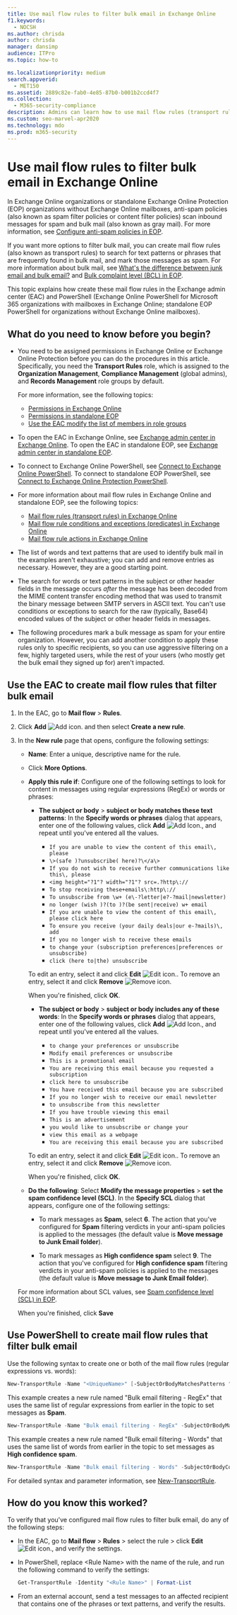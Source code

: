 ```yaml
---
title: Use mail flow rules to filter bulk email in Exchange Online
f1.keywords: 
  - NOCSH
ms.author: chrisda
author: chrisda
manager: dansimp
audience: ITPro
ms.topic: how-to

ms.localizationpriority: medium
search.appverid: 
  - MET150
ms.assetid: 2889c82e-fab0-4e85-87b0-b001b2ccd4f7
ms.collection: 
  - M365-security-compliance
description: Admins can learn how to use mail flow rules (transport rules) to identify and filter bulk mail (gray mail) in Exchange Online Protection (EOP).
ms.custom: seo-marvel-apr2020
ms.technology: mdo
ms.prod: m365-security
---
```


# Use mail flow rules to filter bulk email in Exchange Online

In Exchange Online organizations or standalone Exchange Online Protection (EOP) organizations without Exchange Online mailboxes, anti-spam policies (also known as spam filter policies or content filter policies) scan inbound messages for spam and bulk mail (also known as gray mail). For more information, see [Configure anti-spam policies in EOP](/microsoft-365/security/office-365-security/configure-your-spam-filter-policies).

If you want more options to filter bulk mail, you can create mail flow rules (also known as transport rules) to search for text patterns or phrases that are frequently found in bulk mail, and mark those messages as spam. For more information about bulk mail, see [What's the difference between junk email and bulk email?](/microsoft-365/security/office-365-security/what-s-the-difference-between-junk-email-and-bulk-email) and [Bulk complaint level (BCL) in EOP](/microsoft-365/security/office-365-security/bulk-complaint-level-values).

This topic explains how create these mail flow rules in the Exchange admin center (EAC) and PowerShell (Exchange Online PowerShell for Microsoft 365 organizations with mailboxes in Exchange Online; standalone EOP PowerShell for organizations without Exchange Online mailboxes).

## What do you need to know before you begin?

- You need to be assigned permissions in Exchange Online or Exchange Online Protection before you can do the procedures in this article. Specifically, you need the **Transport Rules** role, which is assigned to the **Organization Management**, **Compliance Management** (global admins), and **Records Management** role groups by default.

  For more information, see the following topics:

  - [Permissions in Exchange Online](../../permissions-exo/permissions-exo.md)
  - [Permissions in standalone EOP](/microsoft-365/security/office-365-security/feature-permissions-in-eop)
  - [Use the EAC modify the list of members in role groups](/microsoft-365/security/office-365-security/manage-admin-role-group-permissions-in-eop#use-the-eac-modify-the-list-of-members-in-role-groups)

- To open the EAC in Exchange Online, see [Exchange admin center in Exchange Online](../../exchange-admin-center.md). To open the EAC in standalone EOP, see [Exchange admin center in standalone EOP](/microsoft-365/security/office-365-security/exchange-admin-center-in-exchange-online-protection-eop).

- To connect to Exchange Online PowerShell, see [Connect to Exchange Online PowerShell](/powershell/exchange/connect-to-exchange-online-powershell). To connect to standalone EOP PowerShell, see [Connect to Exchange Online Protection PowerShell](/powershell/exchange/connect-to-exchange-online-protection-powershell).

- For more information about mail flow rules in Exchange Online and standalone EOP, see the following topics:
  - [Mail flow rules (transport rules) in Exchange Online](mail-flow-rules.md)
  - [Mail flow rule conditions and exceptions (predicates) in Exchange Online](conditions-and-exceptions.md)
  - [Mail flow rule actions in Exchange Online](mail-flow-rule-actions.md)

- The list of words and text patterns that are used to identify bulk mail in the examples aren't exhaustive; you can add and remove entries as necessary. However, they are a good starting point.

- The search for words or text patterns in the subject or other header fields in the message occurs *after* the message has been decoded from the MIME content transfer encoding method that was used to transmit the binary message between SMTP servers in ASCII text. You can't use conditions or exceptions to search for the raw (typically, Base64) encoded values of the subject or other header fields in messages.

- The following procedures mark a bulk message as spam for your entire organization. However, you can add another condition to apply these rules only to specific recipients, so you can use aggressive filtering on a few, highly targeted users, while the rest of your users (who mostly get the bulk email they signed up for) aren't impacted.

## Use the EAC to create mail flow rules that filter bulk email

1. In the EAC, go to **Mail flow** \> **Rules**.

2. Click **Add** ![Add icon.](../../media/ITPro-EAC-AddIcon.png) and then select **Create a new rule**.

3. In the **New rule** page that opens, configure the following settings:

   - **Name**: Enter a unique, descriptive name for the rule.

   - Click **More Options**.

   - **Apply this rule if**: Configure one of the following settings to look for content in messages using regular expressions (RegEx) or words or phrases:

     - **The subject or body** \> **subject or body matches these text patterns**: In the **Specify words or phrases** dialog that appears, enter one of the following values, click **Add** ![Add Icon.](../../media/ITPro-EAC-AddIcon.png), and repeat until you've entered all the values.

       - `If you are unable to view the content of this email\, please`
       - `\>(safe )?unsubscribe( here)?\</a\>`
       - `If you do not wish to receive further communications like this\, please`
       - `<img height="?1"? width="?1"? src=.?http\://`
       - `To stop receiving these+emails\:http\://`
       - `To unsubscribe from \w+ (e\-?letter|e?-?mail|newsletter)`
       - `no longer (wish )?(to )?(be sent|receive) w+ email`
       - `If you are unable to view the content of this email\, please click here`
       - `To ensure you receive (your daily deals|our e-?mails)\, add`
       - `If you no longer wish to receive these emails`
       - `to change your (subscription preferences|preferences or unsubscribe)`
       - `click (here to|the) unsubscribe`

      To edit an entry, select it and click **Edit** ![Edit icon.](../../media/ITPro-EAC-EditIcon.png). To remove an entry, select it and click **Remove** ![Remove icon](../../media/ITPro-EAC-DeleteIcon.png).

       When you're finished, click **OK**.

     - **The subject or body** \> **subject or body includes any of these words**: In the **Specify words or phrases** dialog that appears, enter one of the following values, click **Add** ![Add Icon.](../../media/ITPro-EAC-AddIcon.png), and repeat until you've entered all the values.

       - `to change your preferences or unsubscribe`
       - `Modify email preferences or unsubscribe`
       - `This is a promotional email`
       - `You are receiving this email because you requested a subscription`
       - `click here to unsubscribe`
       - `You have received this email because you are subscribed`
       - `If you no longer wish to receive our email newsletter`
       - `to unsubscribe from this newsletter`
       - `If you have trouble viewing this email`
       - `This is an advertisement`
       - `you would like to unsubscribe or change your`
       - `view this email as a webpage`
       - `You are receiving this email because you are subscribed`

      To edit an entry, select it and click **Edit** ![Edit icon.](../../media/ITPro-EAC-EditIcon.png). To remove an entry, select it and click **Remove** ![Remove icon](../../media/ITPro-EAC-DeleteIcon.png).

       When you're finished, click **OK**.

   - **Do the following**: Select **Modify the message properties** \> **set the spam confidence level (SCL)**. In the **Specify SCL** dialog that appears, configure one of the following settings:

     - To mark messages as **Spam**, select **6**. The action that you've configured for **Spam** filtering verdicts in your anti-spam policies is applied to the messages (the default value is **Move message to Junk Email folder**).

     - To mark messages as **High confidence spam** select **9**. The action that you've configured for **High confidence spam** filtering verdicts in your anti-spam policies is applied to the messages (the default value is **Move message to Junk Email folder**).

    For more information about SCL values, see [Spam confidence level (SCL) in EOP](/microsoft-365/security/office-365-security/spam-confidence-levels).

   When you're finished, click **Save**

## Use PowerShell to create mail flow rules that filter bulk email

Use the following syntax to create one or both of the mail flow rules (regular expressions vs. words):

```powershell
New-TransportRule -Name "<UniqueName>" [-SubjectOrBodyMatchesPatterns "<RegEx1>","<RegEx2>"...] [-SubjectOrBodyContainsWords "<WordOrPhrase1>","<WordOrPhrase2>"...] -SetSCL <6 | 9>
```

This example creates a new rule named "Bulk email filtering - RegEx" that uses the same list of regular expressions from earlier in the topic to set messages as **Spam**.

```powershell
New-TransportRule -Name "Bulk email filtering - RegEx" -SubjectOrBodyMatchesPatterns "If you are unable to view the content of this email\, please","\>(safe )?unsubscribe( here)?\</a\>","If you do not wish to receive further communications like this\, please","\<img height\="?1"? width\="?1"? src=.?http\://","To stop receiving these+emails\:http\://","To unsubscribe from \w+ (e\-?letter|e?-?mail|newsletter)","no longer (wish )?(to )?(be sent|receive) w+ email","If you are unable to view the content of this email\, please click here","To ensure you receive (your daily deals|our e-?mails)\, add","If you no longer wish to receive these emails","to change your (subscription preferences|preferences or unsubscribe)","click (here to|the) unsubscribe"... -SetSCL 6
```

This example creates a new rule named "Bulk email filtering - Words" that uses the same list of words from earlier in the topic to set messages as **High confidence spam**.

```powershell
New-TransportRule -Name "Bulk email filtering - Words" -SubjectOrBodyContainsWords "to change your preferences or unsubscribe","Modify email preferences or unsubscribe","This is a promotional email","You are receiving this email because you requested a subscription","click here to unsubscribe","You have received this email because you are subscribed","If you no longer wish to receive our email newsletter","to unsubscribe from this newsletter","If you have trouble viewing this email","This is an advertisement","you would like to unsubscribe or change your","view this email as a webpage","You are receiving this email because you are subscribed" -SetSCL 9
```

For detailed syntax and parameter information, see [New-TransportRule](/powershell/module/exchange/new-transportrule).

## How do you know this worked?

To verify that you've configured mail flow rules to filter bulk email, do any of the following steps:

- In the EAC, go to **Mail flow** \> **Rules** \> select the rule \> click **Edit** ![Edit icon.](../../media/ITPro-EAC-EditIcon.png), and verify the settings.

- In PowerShell, replace \<Rule Name\> with the name of the rule, and run the following command to verify the settings:

  ```powershell
  Get-TransportRule -Identity "<Rule Name>" | Format-List
  ```

- From an external account, send a test messages to an affected recipient that contains one of the phrases or text patterns, and verify the results.
